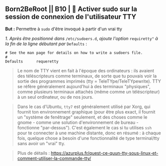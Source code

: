 ## **Born2BeRoot**  || **B10** | :crown: Activer sudo sur la session de connexion de l'utilisateur TTY

__But :__ Permettre à ```sudo``` d'être invoqué à partir d'un vrai tty


*1. Après être positionné dans* ```/etc/sudoers.d```,  *ajoute l'option* ```requiretty"``` *à la fin de la ligne débutant par* ```Defaults``` :
```
# See the man page for details on how to write a sudoers file.
#
Defaults      requeretty
```

> Le nom de TTY vient en fait à l'époque des ordinateurs : ils avaient des téléscripteurs comme terminaux, de sorte que tu pouvais voir la sortie des programmes imprimés (tty = TeleTYpe/TeleTYpewrite). TTY se réfère généralement aujourd'hui à des terminaux "physiques", comme plusieurs terminaux attachés (même comme un téléscripteur) à un seul ordinateur, ou de nos jours.

> Dans le cas d'Ubuntu, ```tty7``` est généralement utilisé par Xorg, qui fournit ton environnement graphique (pour être plus exact, il fournit un "système de fenêtrage" seulement, et des choses comme le gnome - comme une solution d'environnement de bureau - fonctionne "par-dessus").
> C'est également le cas si tu utilises ```ssh``` pour te connecter à une machine distante, donc en résumé : à chaque fois, quelque chose a besoin d'une fonctionnalité de type terminal/tty sans avoir un "vrai" tty.

> Plus de détails : https://azurplus.fr/quest-ce-quun-tty-sous-linux-et-comment-utiliser-la-commande-tty/
